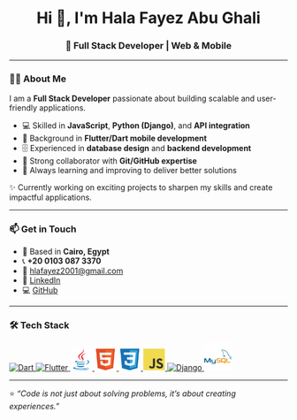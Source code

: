 <h1 align="center">Hi 👋, I'm Hala Fayez Abu Ghali</h1>
<h3 align="center">🚀 Full Stack Developer | Web & Mobile</h3>

---

### 👩‍💻 About Me  
I am a **Full Stack Developer** passionate about building scalable and user-friendly applications.  
- 💻 Skilled in **JavaScript**, **Python (Django)**, and **API integration**  
- 📱 Background in **Flutter/Dart mobile development**  
- 🗄️ Experienced in **database design** and **backend development**  
- 🤝 Strong collaborator with **Git/GitHub expertise**  
- 🌱 Always learning and improving to deliver better solutions  

✨ Currently working on exciting projects to sharpen my skills and create impactful applications.  

---

### 📫 Get in Touch  
- 📍 Based in **Cairo, Egypt**  
- 📞 **+20 0103 087 3370**  
- 📧 [hlafayez2001@gmail.com](mailto:hlafayez2001@gmail.com)  
- 🔗 [LinkedIn](https://www.linkedin.com/in/hala-fayez-abu-ghali-9a5096228/)  
- 💻 [GitHub](https://github.com/HlaFa)  

---

### 🛠 Tech Stack  
<p align="left"> 
  <a href="https://dart.dev" target="_blank" rel="noreferrer">
    <img src="https://www.vectorlogo.zone/logos/dartlang/dartlang-icon.svg" alt="Dart" width="40" height="40"/>
  </a>
  <a href="https://flutter.dev" target="_blank" rel="noreferrer">
    <img src="https://www.vectorlogo.zone/logos/flutterio/flutterio-icon.svg" alt="Flutter" width="40" height="40"/>
  </a> 
  <a href="https://www.java.com" target="_blank" rel="noreferrer">
    <img src="https://raw.githubusercontent.com/devicons/devicon/master/icons/java/java-original.svg" alt="Java" width="40" height="40"/>
  </a> 
  <a href="https://developer.mozilla.org/en-US/docs/Web/HTML" target="_blank" rel="noreferrer">
    <img src="https://raw.githubusercontent.com/devicons/devicon/master/icons/html5/html5-original.svg" alt="HTML5" width="40" height="40"/>
  </a>
  <a href="https://developer.mozilla.org/en-US/docs/Web/CSS" target="_blank" rel="noreferrer">
    <img src="https://raw.githubusercontent.com/devicons/devicon/master/icons/css3/css3-original.svg" alt="CSS3" width="40" height="40"/>
  </a>
  <a href="https://developer.mozilla.org/en-US/docs/Web/JavaScript" target="_blank" rel="noreferrer">
    <img src="https://raw.githubusercontent.com/devicons/devicon/master/icons/javascript/javascript-original.svg" alt="JavaScript" width="40" height="40"/>
  </a>
  <a href="https://www.djangoproject.com/" target="_blank" rel="noreferrer">
    <img src="https://static.djangoproject.com/img/logos/django-logo-negative.svg" alt="Django" width="60" height="40"/>
  </a>
  <a href="https://www.mysql.com/" target="_blank" rel="noreferrer">
    <img src="https://raw.githubusercontent.com/devicons/devicon/master/icons/mysql/mysql-original-wordmark.svg" alt="MySQL" width="50" height="50"/>
  </a>
</p>

---

⭐️ *“Code is not just about solving problems, it’s about creating experiences.”*  

